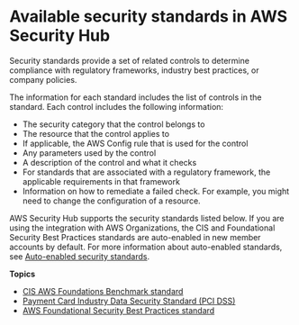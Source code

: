 # Available security standards in AWS Security Hub<a name="standards-available"></a>

Security standards provide a set of related controls to determine compliance with regulatory frameworks, industry best practices, or company policies\.

The information for each standard includes the list of controls in the standard\. Each control includes the following information:
+ The security category that the control belongs to
+ The resource that the control applies to
+ If applicable, the AWS Config rule that is used for the control
+ Any parameters used by the control
+ A description of the control and what it checks
+ For standards that are associated with a regulatory framework, the applicable requirements in that framework
+ Information on how to remediate a failed check\. For example, you might need to change the configuration of a resource\.

AWS Security Hub supports the security standards listed below\. If you are using the integration with AWS Organizations, the CIS and Foundational Security Best Practices standards are auto\-enabled in new member accounts by default\. For more information about auto\-enabled standards, see [Auto\-enabled security standards](securityhub-standards-enable-disable.md#securityhub-auto-enabled-standards)\.

**Topics**
+ [CIS AWS Foundations Benchmark standard](securityhub-standards-cis.md)
+ [Payment Card Industry Data Security Standard \(PCI DSS\)](securityhub-standards-pcidss.md)
+ [AWS Foundational Security Best Practices standard](securityhub-standards-fsbp.md)